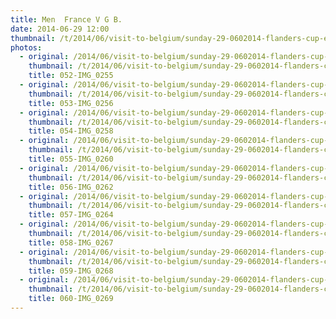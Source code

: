 ```yaml
---
title: Men  France V G B.
date: 2014-06-29 12:00
thumbnail: /t/2014/06/visit-to-belgium/sunday-29-0602014-flanders-cup-e-c-a-cup-mechelen/men-france-v-g-b/052-img_0255.jpg
photos:
  - original: /2014/06/visit-to-belgium/sunday-29-0602014-flanders-cup-e-c-a-cup-mechelen/men-france-v-g-b/052-img_0255.jpg
    thumbnail: /t/2014/06/visit-to-belgium/sunday-29-0602014-flanders-cup-e-c-a-cup-mechelen/men-france-v-g-b/052-img_0255.jpg
    title: 052-IMG_0255
  - original: /2014/06/visit-to-belgium/sunday-29-0602014-flanders-cup-e-c-a-cup-mechelen/men-france-v-g-b/053-img_0256.jpg
    thumbnail: /t/2014/06/visit-to-belgium/sunday-29-0602014-flanders-cup-e-c-a-cup-mechelen/men-france-v-g-b/053-img_0256.jpg
    title: 053-IMG_0256
  - original: /2014/06/visit-to-belgium/sunday-29-0602014-flanders-cup-e-c-a-cup-mechelen/men-france-v-g-b/054-img_0258.jpg
    thumbnail: /t/2014/06/visit-to-belgium/sunday-29-0602014-flanders-cup-e-c-a-cup-mechelen/men-france-v-g-b/054-img_0258.jpg
    title: 054-IMG_0258
  - original: /2014/06/visit-to-belgium/sunday-29-0602014-flanders-cup-e-c-a-cup-mechelen/men-france-v-g-b/055-img_0260.jpg
    thumbnail: /t/2014/06/visit-to-belgium/sunday-29-0602014-flanders-cup-e-c-a-cup-mechelen/men-france-v-g-b/055-img_0260.jpg
    title: 055-IMG_0260
  - original: /2014/06/visit-to-belgium/sunday-29-0602014-flanders-cup-e-c-a-cup-mechelen/men-france-v-g-b/056-img_0262.jpg
    thumbnail: /t/2014/06/visit-to-belgium/sunday-29-0602014-flanders-cup-e-c-a-cup-mechelen/men-france-v-g-b/056-img_0262.jpg
    title: 056-IMG_0262
  - original: /2014/06/visit-to-belgium/sunday-29-0602014-flanders-cup-e-c-a-cup-mechelen/men-france-v-g-b/057-img_0264.jpg
    thumbnail: /t/2014/06/visit-to-belgium/sunday-29-0602014-flanders-cup-e-c-a-cup-mechelen/men-france-v-g-b/057-img_0264.jpg
    title: 057-IMG_0264
  - original: /2014/06/visit-to-belgium/sunday-29-0602014-flanders-cup-e-c-a-cup-mechelen/men-france-v-g-b/058-img_0267.jpg
    thumbnail: /t/2014/06/visit-to-belgium/sunday-29-0602014-flanders-cup-e-c-a-cup-mechelen/men-france-v-g-b/058-img_0267.jpg
    title: 058-IMG_0267
  - original: /2014/06/visit-to-belgium/sunday-29-0602014-flanders-cup-e-c-a-cup-mechelen/men-france-v-g-b/059-img_0268.jpg
    thumbnail: /t/2014/06/visit-to-belgium/sunday-29-0602014-flanders-cup-e-c-a-cup-mechelen/men-france-v-g-b/059-img_0268.jpg
    title: 059-IMG_0268
  - original: /2014/06/visit-to-belgium/sunday-29-0602014-flanders-cup-e-c-a-cup-mechelen/men-france-v-g-b/060-img_0269.jpg
    thumbnail: /t/2014/06/visit-to-belgium/sunday-29-0602014-flanders-cup-e-c-a-cup-mechelen/men-france-v-g-b/060-img_0269.jpg
    title: 060-IMG_0269
---
```

